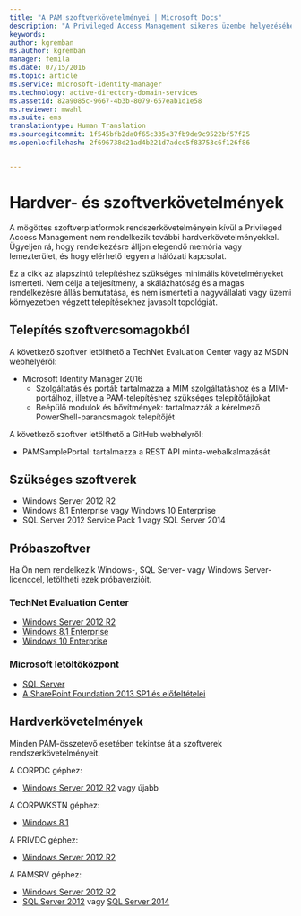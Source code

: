```yaml
---
title: "A PAM szoftverkövetelményei | Microsoft Docs"
description: "A Privileged Access Management sikeres üzembe helyezéséhez szükséges hardver- és szoftverkövetelmények"
keywords: 
author: kgremban
ms.author: kgremban
manager: femila
ms.date: 07/15/2016
ms.topic: article
ms.service: microsoft-identity-manager
ms.technology: active-directory-domain-services
ms.assetid: 82a9085c-9667-4b3b-8079-657eab1d1e58
ms.reviewer: mwahl
ms.suite: ems
translationtype: Human Translation
ms.sourcegitcommit: 1f545bfb2da0f65c335e37fb9de9c9522bf57f25
ms.openlocfilehash: 2f696738d21ad4b221d7adce5f83753c6f126f86


---
```


# <a name="hardware-and-software-requirements"></a>Hardver- és szoftverkövetelmények

A mögöttes szoftverplatformok rendszerkövetelményein kívül a Privileged Access Management nem rendelkezik további hardverkövetelményekkel. Ügyeljen rá, hogy rendelkezésre álljon elegendő memória vagy lemezterület, és hogy elérhető legyen a hálózati kapcsolat.

Ez a cikk az alapszintű telepítéshez szükséges minimális követelményeket ismerteti. Nem célja a teljesítmény, a skálázhatóság és a magas rendelkezésre állás bemutatása, és nem ismerteti a nagyvállalati vagy üzemi környezetben végzett telepítésekhez javasolt topológiát.

## <a name="installing-from-software-packages"></a>Telepítés szoftvercsomagokból

A következő szoftver letölthető a TechNet Evaluation Center vagy az MSDN webhelyéről:  
- Microsoft Identity Manager 2016
  - Szolgáltatás és portál: tartalmazza a MIM szolgáltatáshoz és a MIM-portálhoz, illetve a PAM-telepítéshez szükséges telepítőfájlokat
  - Beépülő modulok és bővítmények: tartalmazzák a kérelmező PowerShell-parancsmagok telepítőjét

A következő szoftver letölthető a GitHub webhelyről:  
- PAMSamplePortal: tartalmazza a REST API minta-webalkalmazását

## <a name="required-software"></a>Szükséges szoftverek

- Windows Server 2012 R2  
- Windows 8.1 Enterprise vagy Windows 10 Enterprise  
- SQL Server 2012 Service Pack 1 vagy SQL Server 2014  

## <a name="evaluation-software"></a>Próbaszoftver

Ha Ön nem rendelkezik Windows-, SQL Server- vagy Windows Server-licenccel, letöltheti ezek próbaverzióit.

### <a name="technet-evaluation-center"></a>TechNet Evaluation Center

- [Windows Server 2012 R2](https://www.microsoft.com/evalcenter/evaluate-windows-server-2012-r2)  
- [Windows 8.1 Enterprise](https://www.microsoft.com/evalcenter/evaluate-windows-8-1-enterprise)  
- [Windows 10 Enterprise](https://www.microsoft.com/evalcenter/evaluate-windows-10-enterprise)  

### <a name="microsoft-download-center"></a>Microsoft letöltőközpont

- [SQL Server](https://www.microsoft.com/download/details.aspx?id=29066)  
- [A SharePoint Foundation 2013 SP1 és előfeltételei](https://www.microsoft.com/download/details.aspx?id=42039)

## <a name="hardware-requirements"></a>Hardverkövetelmények

Minden PAM-összetevő esetében tekintse át a szoftverek rendszerkövetelményeit.

A CORPDC géphez:  
- [Windows Server 2012 R2](https://technet.microsoft.com/library/dn303418.aspx) vagy újabb

A CORPWKSTN géphez:  
- [Windows 8.1](http://windows.microsoft.com/windows-8/system-requirements)

A PRIVDC géphez:  
- [Windows Server 2012 R2](https://technet.microsoft.com/library/dn303418.aspx)

A PAMSRV géphez:
- [Windows Server 2012 R2](https://technet.microsoft.com/library/dn303418.aspx)  
- [SQL Server 2012](https://msdn.microsoft.com/library/ms143506(sql.110).aspx) vagy [SQL Server 2014](https://msdn.microsoft.com/en-us/library/ms143506(v=sql.120).aspx)



<!--HONumber=Nov16_HO2-->


